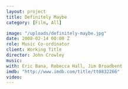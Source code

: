 ```yaml
---
layout: project
title: Definitely Maybe
category: [Film, All]

image: "/uploads/definitely-maybe.jpg"
date: 2008-02-14 00:00 Z
role: Music Co-ordinator
client: Working Title
director: John Crowley
music: 
with: Eric Bana, Rebecca Hall, Jim Broadbent
imdb: "http://www.imdb.com/title/tt0832266"
video: 
---
```



